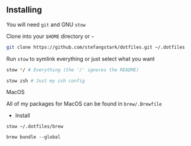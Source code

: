 ## Installing

You will need `git` and GNU `stow`

Clone into your `$HOME` directory or `~`

```bash
git clone https://github.com/stefangstark/dotfiles.git ~/.dotfiles
```

Run `stow` to symlink everything or just select what you want

```bash
stow */ # Everything (the '/' ignores the README)
```

```bash
stow zsh # Just my zsh config
```

MacOS

All of my packages for MacOS can be found in `brew/.Brewfile`

- Install

```
stow ~/.dotfiles/brew

brew bundle --global
```
